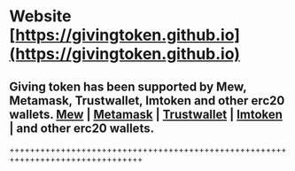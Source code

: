 Website [https://givingtoken.github.io](https://givingtoken.github.io)
=======================================================

## Giving token has been supported by Mew, Metamask, Trustwallet, Imtoken and other erc20 wallets. [Mew](https://myetherwallet.com/) | [Metamask](https://metamask.io/) | [Trustwallet](https://play.google.com/store/apps/details?id=com.wallet.crypto.trustapp) | [Imtoken](https://play.google.com/store/apps/details?id=im.token.app) | and other erc20 wallets.
++++++++++++++++++++++++++++++++++++++++++++++++++++++++++++++++++++++++++++++++
